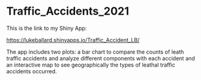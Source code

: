# Traffic_Accidents_2021

This is the link to my Shiny App:

https://lukeballard.shinyapps.io/Traffic_Accident_LB/


The app includes two plots: a bar chart to compare the counts of leath traffic accidents and analyze different components with each accident and an interactive map to see geographically the types of leathal traffic accidents occurred. 
